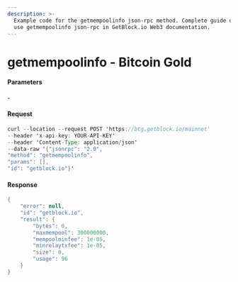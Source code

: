 ```yaml
---
description: >-
  Example code for the getmempoolinfo json-rpc method. Сomplete guide on how to
  use getmempoolinfo json-rpc in GetBlock.io Web3 documentation.
---
```


# getmempoolinfo - Bitcoin Gold

#### Parameters

\-

#### Request

```java
curl --location --request POST 'https://btg.getblock.io/mainnet' 
--header 'x-api-key: YOUR-API-KEY' 
--header 'Content-Type: application/json' 
--data-raw '{"jsonrpc": "2.0",
"method": "getmempoolinfo",
"params": [],
"id": "getblock.io"}'
```

#### Response

```java
{
    "error": null,
    "id": "getblock.io",
    "result": {
        "bytes": 0,
        "maxmempool": 300000000,
        "mempoolminfee": 1e-05,
        "minrelaytxfee": 1e-05,
        "size": 0,
        "usage": 96
    }
}
```
